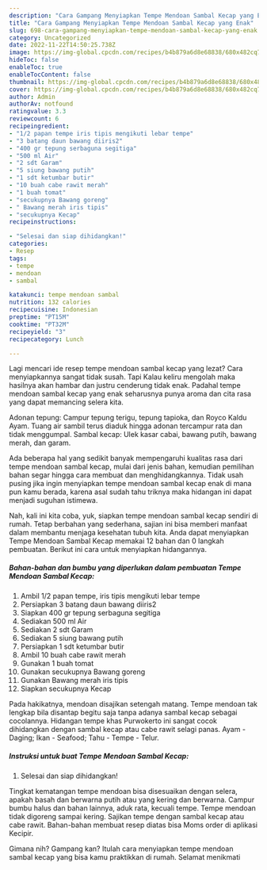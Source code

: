 ```yaml
---
description: "Cara Gampang Menyiapkan Tempe Mendoan Sambal Kecap yang Enak"
title: "Cara Gampang Menyiapkan Tempe Mendoan Sambal Kecap yang Enak"
slug: 698-cara-gampang-menyiapkan-tempe-mendoan-sambal-kecap-yang-enak
category: Uncategorized
date: 2022-11-22T14:50:25.738Z
image: https://img-global.cpcdn.com/recipes/b4b879a6d8e68838/680x482cq70/tempe-mendoan-sambal-kecap-foto-resep-utama.jpg
hideToc: false
enableToc: true
enableTocContent: false
thumbnail: https://img-global.cpcdn.com/recipes/b4b879a6d8e68838/680x482cq70/tempe-mendoan-sambal-kecap-foto-resep-utama.jpg
cover: https://img-global.cpcdn.com/recipes/b4b879a6d8e68838/680x482cq70/tempe-mendoan-sambal-kecap-foto-resep-utama.jpg
author: Admin
authorAv: notfound
ratingvalue: 3.3
reviewcount: 6
recipeingredient:
- "1/2 papan tempe iris tipis mengikuti lebar tempe"
- "3 batang daun bawang diiris2"
- "400 gr tepung serbaguna segitiga"
- "500 ml Air"
- "2 sdt Garam"
- "5 siung bawang putih"
- "1 sdt ketumbar butir"
- "10 buah cabe rawit merah"
- "1 buah tomat"
- "secukupnya Bawang goreng"
- " Bawang merah iris tipis"
- "secukupnya Kecap"
recipeinstructions:

- "Selesai dan siap dihidangkan!"
categories:
- Resep
tags:
- tempe
- mendoan
- sambal

katakunci: tempe mendoan sambal 
nutrition: 132 calories
recipecuisine: Indonesian
preptime: "PT15M"
cooktime: "PT32M"
recipeyield: "3"
recipecategory: Lunch

---
```



Lagi mencari ide resep tempe mendoan sambal kecap yang lezat? Cara menyiapkannya sangat tidak susah. Tapi Kalau keliru mengolah maka hasilnya akan hambar dan justru cenderung tidak enak. Padahal tempe mendoan sambal kecap yang enak seharusnya punya aroma dan cita rasa yang dapat memancing selera kita.


Adonan tepung: Campur tepung terigu, tepung tapioka, dan Royco Kaldu Ayam. Tuang air sambil terus diaduk hingga adonan tercampur rata dan tidak menggumpal. Sambal kecap: Ulek kasar cabai, bawang putih, bawang merah, dan garam.

Ada beberapa hal yang sedikit banyak mempengaruhi kualitas rasa dari tempe mendoan sambal kecap, mulai dari jenis bahan, kemudian pemilihan bahan segar hingga cara membuat dan menghidangkannya. Tidak usah pusing jika ingin menyiapkan tempe mendoan sambal kecap enak di mana pun kamu berada, karena asal sudah tahu triknya maka hidangan ini dapat menjadi suguhan istimewa.


Nah, kali ini kita coba, yuk, siapkan tempe mendoan sambal kecap sendiri di rumah. Tetap berbahan yang sederhana, sajian ini bisa memberi manfaat dalam membantu menjaga kesehatan tubuh kita. Anda dapat menyiapkan Tempe Mendoan Sambal Kecap memakai 12 bahan dan 0 langkah pembuatan. Berikut ini cara untuk menyiapkan hidangannya.

<!--inarticleads1-->

##### Bahan-bahan dan bumbu yang diperlukan dalam pembuatan Tempe Mendoan Sambal Kecap:

1. Ambil 1/2 papan tempe, iris tipis mengikuti lebar tempe
1. Persiapkan 3 batang daun bawang diiris2
1. Siapkan 400 gr tepung serbaguna segitiga
1. Sediakan 500 ml Air
1. Sediakan 2 sdt Garam
1. Sediakan 5 siung bawang putih
1. Persiapkan 1 sdt ketumbar butir
1. Ambil 10 buah cabe rawit merah
1. Gunakan 1 buah tomat
1. Gunakan secukupnya Bawang goreng
1. Gunakan  Bawang merah iris tipis
1. Siapkan secukupnya Kecap


Pada hakikatnya, mendoan disajikan setengah matang. Tempe mendoan tak lengkap bila disantap begitu saja tanpa adanya sambal kecap sebagai cocolannya. Hidangan tempe khas Purwokerto ini sangat cocok dihidangkan dengan sambal kecap atau cabe rawit selagi panas. Ayam - Daging; Ikan - Seafood; Tahu - Tempe - Telur. 

<!--inarticleads2-->

##### Instruksi untuk buat Tempe Mendoan Sambal Kecap:


1. Selesai dan siap dihidangkan!

Tingkat kematangan tempe mendoan bisa disesuaikan dengan selera, apakah basah dan berwarna putih atau yang kering dan berwarna. Campur bumbu halus dan bahan lainnya, aduk rata, kecuali tempe. Tempe mendoan tidak digoreng sampai kering. Sajikan tempe dengan sambal kecap atau cabe rawit. Bahan-bahan membuat resep diatas bisa Moms order di aplikasi Kecipir. 

Gimana nih? Gampang kan? Itulah cara menyiapkan tempe mendoan sambal kecap yang bisa kamu praktikkan di rumah. Selamat menikmati
